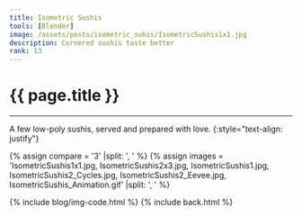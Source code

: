 ```yaml
---
title: Isometric Sushis
tools: [Blender]
image: /assets/posts/isometric_suhis/IsometricSushis1x1.jpg
description: Cornered sushis taste better
rank: 13
---
```


# **{{ page.title }}**
<hr class="short">

A few low-poly sushis, served and prepared with love.
{:style="text-align: justify"}

{% assign compare = '3' |split: ', ' %}
{% assign images = 'IsometricSushis1x1.jpg, IsometricSushis2x3.jpg, IsometricSushis1.jpg, IsometricSushis2_Cycles.jpg, IsometricSushis2_Eevee.jpg, IsometricSushis_Animation.gif' |split: ', ' %}

{% include blog/img-code.html %}
{% include back.html %}
